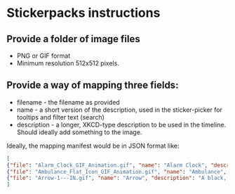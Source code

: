 # Stickerpacks instructions

## Provide a folder of image files

* PNG or GIF format
* Minimum resolution 512x512 pixels.

## Provide a way of mapping three fields:

* filename - the filename as provided
* name - a short version of the description, used in the sticker-picker for tooltips and filter text (search)
* description - a longer, XKCD-type description to be used in the timeline. Should ideally add something to the image.

Ideally, the mapping manifest would be in JSON format like:

```json
[
{"file": "Alarm_Clock_GIF_Animation.gif", "name": "Alarm Clock", "description": "An alarm clock rings as the hours tick away, yet it remains eternally three o'clock"},
{"file": "Ambulance_Flat_Icon_GIF_Animation.gif", "name": "Ambulance", "description": "An ambulance trundles gently towards an emergency"},
{"file": "Arrow-1---IN.gif", "name": "Arrow", "description": "A black, right pointing animated arrow"}
]
```